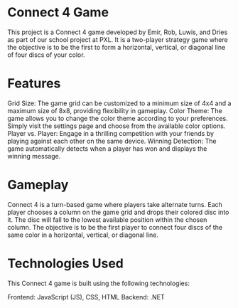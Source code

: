 # Connect 4 Game
This project is a Connect 4 game developed by Emir, Rob, Luwis, and Dries as part of our school project at PXL. It is a two-player strategy game where the objective is to be the first to form a horizontal, vertical, or diagonal line of four discs of your color.


# Features
Grid Size: The game grid can be customized to a minimum size of 4x4 and a maximum size of 8x8, providing flexibility in gameplay.
Color Theme: The game allows you to change the color theme according to your preferences. Simply visit the settings page and choose from the available color options.
Player vs. Player: Engage in a thrilling competition with your friends by playing against each other on the same device.
Winning Detection: The game automatically detects when a player has won and displays the winning message.

# Gameplay
Connect 4 is a turn-based game where players take alternate turns. Each player chooses a column on the game grid and drops their colored disc into it. The disc will fall to the lowest available position within the chosen column. The objective is to be the first player to connect four discs of the same color in a horizontal, vertical, or diagonal line.

# Technologies Used
This Connect 4 game is built using the following technologies:

Frontend: JavaScript (JS), CSS, HTML
Backend: .NET